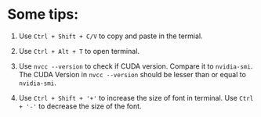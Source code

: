 # Some tips:

1. Use `Ctrl + Shift + C/V` to copy and paste in the termial.

2. Use `Ctrl + Alt + T` to open terminal.

3. Use `nvcc --version` to check if CUDA version. Compare it to `nvidia-smi`. The CUDA Version in `nvcc --version` should be lesser than or equal to `nvidia-smi`.

4. Use `Ctrl + Shift + '+'` to increase the size of font in terminal. Use `Ctrl + '-'` to decrease the size of the font.